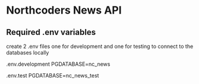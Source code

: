 # Northcoders News API

## Required .env variables

create 2 .env files one for development and one for testing to connect to the databases locally

.env.development
PGDATABASE=nc_news

.env.test
PGDATABASE=nc_news_test
